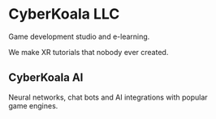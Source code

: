 # CyberKoala LLC

Game development studio and e-learning.

We make XR tutorials that nobody ever created.

## CyberKoala AI
Neural networks, chat bots and AI integrations with popular  
game engines.